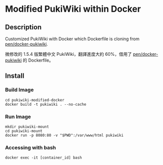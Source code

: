 # Modified PukiWiki within Docker

## Description

Customized PukiWiki with Docker which Dockerfile is cloning from [pen/docker-pukiwiki](https://github.com/pen/docker-pukiwiki).

微修改的 1.5.4 版繁體中文 PukiWiki，翻譯進度大約 60%，借用了 [pen/docker-pukiwiki](https://github.com/pen/docker-pukiwiki) 的 Dockerfile。

## Install

### Build Image

```shell
cd pukiwiki-modified-docker
docker build -t pukiwiki . --no-cache
```

### Run Image

```shell
mkdir pukiwiki-mount
cd pukiwiki-mount
docker run -p 8080:80 -v "$PWD":/var/www/html pukiwiki
```

### Accessing with bash

```shell
docker exec -it [container_id] bash
```
